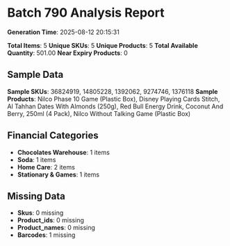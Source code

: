 # Batch 790 Analysis Report

**Generation Time**: 2025-08-12 20:15:31

**Total Items**: 5
**Unique SKUs**: 5
**Unique Products**: 5
**Total Available Quantity**: 501.00
**Near Expiry Products**: 0

## Sample Data
**Sample SKUs**: 36824919, 14805228, 1392062, 9274746, 1376118
**Sample Products**: Nilco Phase 10 Game (Plastic Box), Disney Playing Cards Stitch, Al Tahhan Dates With Almonds (250g), Red Bull Energy Drink, Coconut And Berry, 250ml (4 Pack), Nilco Without Talking Game (Plastic Box)

## Financial Categories
- **Chocolates Warehouse**: 1 items
- **Soda**: 1 items
- **Home Care**: 2 items
- **Stationary & Games**: 1 items

## Missing Data
- **Skus**: 0 missing
- **Product_ids**: 0 missing
- **Product_names**: 0 missing
- **Barcodes**: 1 missing
